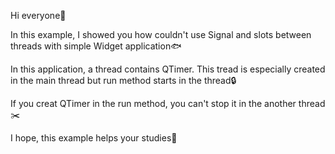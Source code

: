 Hi everyone:giraffe:

In this example, I showed you how couldn't use Signal and slots between threads with simple Widget application:fish:

In this application, a thread contains QTimer. This tread is especially created in the main thread but run method starts in the thread:lock: 

If you creat QTimer in the run method, you can't stop it in the another thread:scissors:

I hope, this example helps your studies:sunflower:
